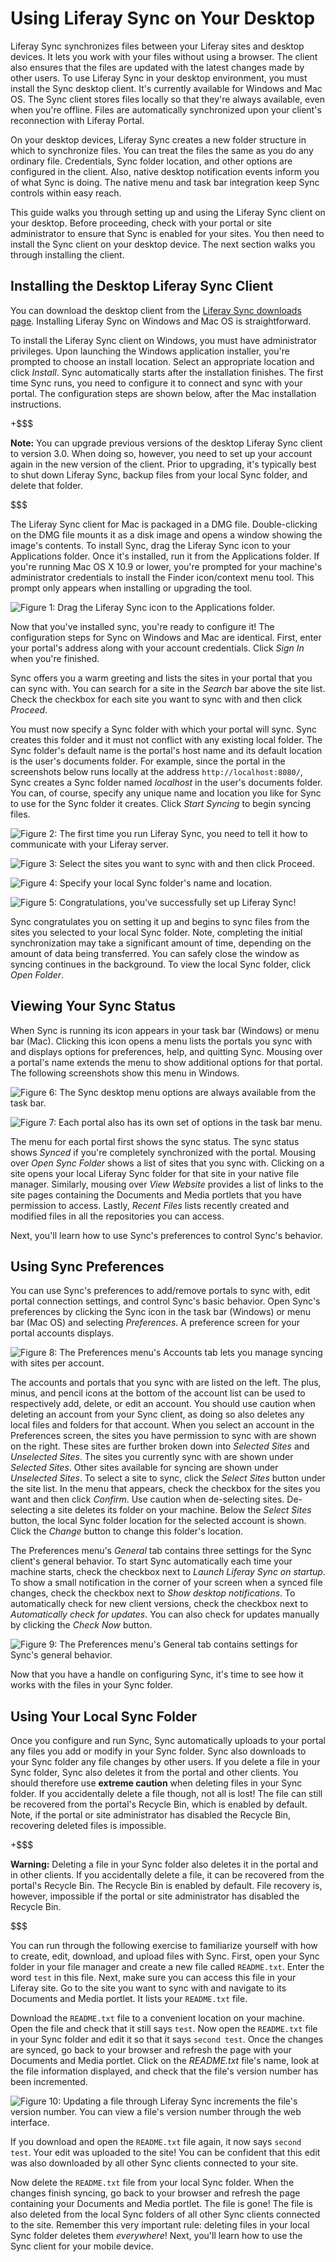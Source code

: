 # Using Liferay Sync on Your Desktop [](id=using-liferay-sync-on-your-desktop)

Liferay Sync synchronizes files between your Liferay sites and desktop devices.
It lets you work with your files without using a browser. The client also
ensures that the files are updated with the latest changes made by other users.
To use Liferay Sync in your desktop environment, you must install the Sync
desktop client. It's currently available for Windows and Mac OS. The Sync client
stores files locally so that they're always available, even when you're offline.
Files are automatically synchronized upon your client's reconnection with
Liferay Portal. 

On your desktop devices, Liferay Sync creates a new folder structure in which to
synchronize files. You can treat the files the same as you do any ordinary file.
Credentials, Sync folder location, and other options are configured in the
client. Also, native desktop notification events inform you of what Sync is
doing. The native menu and task bar integration keep Sync controls within easy
reach. 

This guide walks you through setting up and using the Liferay Sync client on
your desktop. Before proceeding, check with your portal or site administrator to
ensure that Sync is enabled for your sites. You then need to install the Sync
client on your desktop device. The next section walks you through installing the
client. 

## Installing the Desktop Liferay Sync Client [](id=installing-the-desktop-liferay-sync-client)

You can download the desktop client from the
[Liferay Sync downloads page](https://www.liferay.com/downloads/liferay-sync).
Installing Liferay Sync on Windows and Mac OS is straightforward. 

To install the Liferay Sync client on Windows, you must have administrator
privileges. Upon launching the Windows application installer, you're prompted
to choose an install location. Select an appropriate location and click
*Install*. Sync automatically starts after the installation finishes. The first
time Sync runs, you need to configure it to connect and sync with your
portal. The configuration steps are shown below, after the Mac installation
instructions. 

+$$$

**Note:** You can upgrade previous versions of the desktop Liferay Sync client
to version 3.0. When doing so, however, you need to set up your account again in
the new version of the client. Prior to upgrading, it's typically best to shut 
down Liferay Sync, backup files from your local Sync folder, and delete that 
folder. 

$$$

The Liferay Sync client for Mac is packaged in a DMG file. Double-clicking on
the DMG file mounts it as a disk image and opens a window showing the image's
contents. To install Sync, drag the Liferay Sync icon to your Applications
folder. Once it's installed, run it from the Applications folder. If you're
running Mac OS X 10.9 or lower, you're prompted for your machine's administrator
credentials to install the Finder icon/context menu tool. This prompt only
appears when installing or upgrading the tool. 

![Figure 1: Drag the Liferay Sync icon to the Applications folder.](../../images/sync-mac-install.png)

Now that you've installed sync, you're ready to configure it! The configuration 
steps for Sync on Windows and Mac are identical. First, enter your portal's
address along with your account credentials. Click *Sign In* when you're
finished. 

Sync offers you a warm greeting and lists the sites in your portal that you can
sync with. You can search for a site in the *Search* bar above the site list. 
Check the checkbox for each site you want to sync with and then click *Proceed*. 

You must now specify a Sync folder with which your portal will sync. Sync 
creates this folder and it must not conflict with any existing local folder. The
Sync folder's default name is the portal's host name and its default location is
the user's documents folder. For example, since the portal in the screenshots
below runs locally at the address `http://localhost:8080/`, Sync creates a Sync
folder named *localhost* in the user's documents folder. You can, of course,
specify any unique name and location you like for Sync to use for the Sync
folder it creates. Click *Start Syncing* to begin syncing files. 

![Figure 2: The first time you run Liferay Sync, you need to tell it how to communicate with your Liferay server.](../../images/sync-setup-01.png)

![Figure 3: Select the sites you want to sync with and then click *Proceed*.](../../images/sync-setup-02.png)

![Figure 4: Specify your local Sync folder's name and location.](../../images/sync-setup-03.png)

![Figure 5: Congratulations, you've successfully set up Liferay Sync!](../../images/sync-setup-04.png)

Sync congratulates you on setting it up and begins to sync files from the sites
you selected to your local Sync folder. Note, completing the initial
synchronization may take a significant amount of time, depending on the amount
of data being transferred. You can safely close the window as syncing continues
in the background. To view the local Sync folder, click *Open Folder*. 

## Viewing Your Sync Status [](id=viewing-your-sync-status)

When Sync is running its icon appears in your task bar (Windows) or menu bar
(Mac). Clicking this icon opens a menu lists the portals you sync with and
displays options for preferences, help, and quitting Sync. Mousing over a
portal's name extends the menu to show additional options for that portal. The
following screenshots show this menu in Windows. 

![Figure 6: The Sync desktop menu options are always available from the task bar.](../../images/sync-taskbar-01.png)

![Figure 7: Each portal also has its own set of options in the task bar menu.](../../images/sync-taskbar-02.png)

The menu for each portal first shows the sync status. The sync status shows
*Synced* if you're completely synchronized with the portal. Mousing over *Open
Sync Folder* shows a list of sites that you sync with. Clicking on a site opens
your local Liferay Sync folder for that site in your native file manager.
Similarly, mousing over *View Website* provides a list of links to the site
pages containing the Documents and Media portlets that you have permission to
access. Lastly, *Recent Files* lists recently created and modified files in all
the repositories you can access. 

Next, you'll learn how to use Sync's preferences to control Sync's behavior.

## Using Sync Preferences [](id=using-sync-preferences)

You can use Sync's preferences to add/remove portals to sync with, edit portal
connection settings, and control Sync's basic behavior. Open Sync's preferences
by clicking the Sync icon in the task bar (Windows) or menu bar (Mac OS) and
selecting *Preferences*. A preference screen for your portal accounts displays. 

![Figure 8: The Preferences menu's *Accounts* tab lets you manage syncing with sites per account.](../../images/sync-preferences-accounts-01.png)

The accounts and portals that you sync with are listed on the left. The plus,
minus, and pencil icons at the bottom of the account list can be used to
respectively add, delete, or edit an account. You should use caution when
deleting an account from your Sync client, as doing so also deletes any local
files and folders for that account. When you select an account in the
Preferences screen, the sites you have permission to sync with are shown on the
right. These sites are further broken down into *Selected Sites* and *Unselected
Sites*. The sites you currently sync with are shown under *Selected Sites*.
Other sites available for syncing are shown under *Unselected Sites*. To select
a site to sync, click the *Select Sites* button under the site list. In the menu
that appears, check the checkbox for the sites you want and then click
*Confirm*. Use caution when de-selecting sites. De-selecting a site deletes its
folder on your machine. Below the *Select Sites* button, the local Sync folder
location for the selected account is shown. Click the *Change* button to change
this folder's location. 

The Preferences menu's *General* tab contains three settings for the Sync
client's general behavior. To start Sync automatically each time your machine
starts, check the checkbox next to *Launch Liferay Sync on startup*. To show a
small notification in the corner of your screen when a synced file changes,
check the checkbox next to *Show desktop notifications*. To automatically check
for new client versions, check the checkbox next to *Automatically check for
updates*. You can also check for updates manually by clicking the *Check Now*
button. 

![Figure 9: The Preferences menu's *General* tab contains settings for Sync's general behavior.](../../images/sync-preferences-general-01.png)

Now that you have a handle on configuring Sync, it's time to see how it works 
with the files in your Sync folder.

## Using Your Local Sync Folder [](id=using-your-local-sync-folder)

Once you configure and run Sync, Sync automatically uploads to your portal any
files you add or modify in your Sync folder. Sync also downloads to your Sync
folder any file changes by other users. If you delete a file in your Sync
folder, Sync also deletes it from the portal and other clients. You should
therefore use **extreme caution** when deleting files in your Sync folder. If
you accidentally delete a file though, not all is lost! The file can still be
recovered from the portal's Recycle Bin, which is enabled by default. Note, if
the portal or site administrator has disabled the Recycle Bin, recovering
deleted files is impossible. 

+$$$

**Warning:** Deleting a file in your Sync folder also deletes it in the portal
and in other clients. If you accidentally delete a file, it can be recovered
from the portal's Recycle Bin. The Recycle Bin is enabled by default. File
recovery is, however, impossible if the portal or site administrator has
disabled the Recycle Bin. 

$$$

You can run through the following exercise to familiarize yourself with how to 
create, edit, download, and upload files with Sync. First, open your Sync folder 
in your file manager and create a new file called `README.txt`. Enter the word 
`test` in this file. Next, make sure you can access this file in your Liferay 
site. Go to the site you want to sync with and navigate to its Documents 
and Media portlet. It lists your `README.txt` file.

Download the `README.txt` file to a convenient location on your machine. Open 
the file and check that it still says `test`. Now open the `README.txt` file in 
your Sync folder and edit it so that it says `second test`. Once the changes are 
synced, go back to your browser and refresh the page with your Documents and 
Media portlet. Click on the *README.txt* file's name, look at the file 
information displayed, and check that the file's version number has been 
incremented. 

![Figure 10: Updating a file through Liferay Sync increments the file's version number. You can view a file's version number through the web interface.](../../images/sync-file-edit-01.png)

If you download and open the `README.txt` file again, it now says `second test`.
Your edit was uploaded to the site! You can be confident that this edit was also
downloaded by all other Sync clients connected to your site. 

Now delete the `README.txt` file from your local Sync folder. When the changes
finish syncing, go back to your browser and refresh the page containing your
Documents and Media portlet. The file is gone! The file is also deleted from the
local Sync folders of all other Sync clients connected to the site. Remember
this very important rule: deleting files in your local Sync folder deletes them
*everywhere*! Next, you'll learn how to use the Sync client for your mobile
device. 
